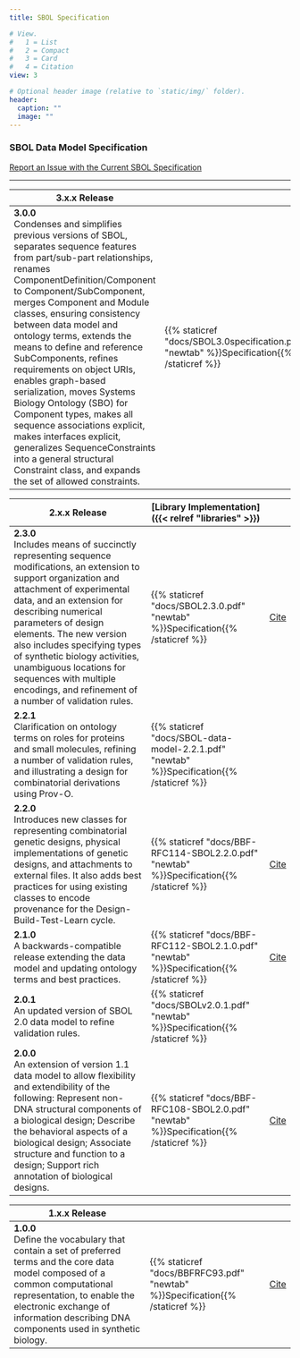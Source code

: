 ```yaml
---
title: SBOL Specification

# View.
#   1 = List
#   2 = Compact
#   3 = Card
#   4 = Citation
view: 3

# Optional header image (relative to `static/img/` folder).
header:
  caption: ""
  image: ""
---
```



### SBOL Data Model Specification

[Report an Issue with the Current SBOL Specification](https://github.com/SynBioDex/SBOL-specification/issues)

___


| **3.x.x Release**  |  |   |
|---|---|---|
| **3.0.0** <br> Condenses and simplifies previous versions of SBOL, separates sequence features from part/sub-part relationships, renames ComponentDefinition/Component to Component/SubComponent, merges Component and Module classes, ensuring consistency between data model and ontology terms, extends the means to define and reference SubComponents, refines requirements on object URIs, enables graph-based serialization, moves Systems Biology Ontology (SBO) for Component types, makes all sequence associations explicit, makes interfaces explicit, generalizes SequenceConstraints into a general structural Constraint class, and expands the set of allowed constraints.| {{% staticref "docs/SBOL3.0specification.pdf" "newtab" %}}Specification{{% /staticref %}}  | [Cite](https://www.degruyter.com/view/journals/jib/ahead-of-print/article-10.1515-jib-2020-0017/article-10.1515-jib-2020-0017.xml)  |

| **2.x.x Release** | [Library Implementation]({{< relref "libraries" >}})  |  |
|---|---|---|
| **2.3.0** <br> Includes means of succinctly representing sequence modifications, an extension to support organization and attachment of experimental data, and an extension for describing numerical parameters of design elements. The new version also includes specifying types of synthetic biology activities, unambiguous locations for sequences with multiple encodings, and refinement of a number of validation rules. | {{% staticref "docs/SBOL2.3.0.pdf" "newtab" %}}Specification{{% /staticref %}} | [Cite](https://www.degruyter.com/view/journals/jib/16/2/article-20190025.xml) |
| **2.2.1** <br> Clarification on ontology terms on roles for proteins and small molecules, refining a number of validation rules, and illustrating a design for combinatorial derivations using Prov-O. | {{% staticref "docs/SBOL-data-model-2.2.1.pdf" "newtab" %}}Specification{{% /staticref %}} |  |
| **2.2.0** <br> Introduces new classes for representing combinatorial genetic designs, physical implementations of genetic designs, and attachments to external files. It also adds best practices for using existing classes to encode provenance for the Design-Build-Test-Learn cycle. | {{% staticref "docs/BBF-RFC114-SBOL2.2.0.pdf" "newtab" %}}Specification{{% /staticref %}} | [Cite](https://www.degruyter.com/view/journals/jib/15/1/article-20180001.xml) |
| **2.1.0** <br> A backwards-compatible release extending the data model and updating ontology terms and best practices. | {{% staticref "docs/BBF-RFC112-SBOL2.1.0.pdf" "newtab" %}}Specification{{% /staticref %}} | [Cite](https://www.degruyter.com/view/journals/jib/13/3/article-p30.xml) |
| **2.0.1** <br> An updated version of SBOL 2.0 data model to refine validation rules. | {{% staticref "docs/SBOLv2.0.1.pdf" "newtab" %}}Specification{{% /staticref %}} |  |
| **2.0.0** <br> An extension of version 1.1 data model to allow flexibility and extendibility of the following: Represent non-DNA structural components of a biological design; Describe the behavioral aspects of a biological design; Associate structure and function to a design; Support rich annotation of biological designs. | {{% staticref "docs/BBF-RFC108-SBOL2.0.pdf" "newtab" %}}Specification{{% /staticref %}} | [Cite](https://www.degruyter.com/view/journals/jib/12/2/article-p902.xml) |

| **1.x.x Release** |  |  |
|---|---|---|
| **1.0.0** <br> Define the vocabulary that contain a set of preferred terms and the core data model composed of a common computational representation, to enable the electronic exchange of information describing DNA components used in synthetic biology. | {{% staticref "docs/BBFRFC93.pdf" "newtab" %}}Specification{{% /staticref %}} | [Cite](https://www.nature.com/articles/nbt.2891) |